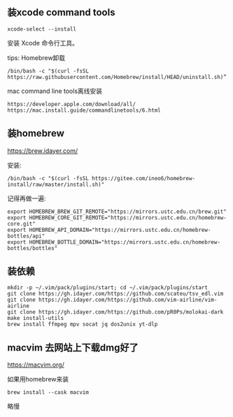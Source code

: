 ## 装xcode command tools

    xcode-select --install

安装 Xcode 命令行工具。


tips: Homebrew卸载

	/bin/bash -c "$(curl -fsSL https://raw.githubusercontent.com/Homebrew/install/HEAD/uninstall.sh)”


mac command line tools离线安装

	https://developer.apple.com/download/all/
	https://mac.install.guide/commandlinetools/6.html

## 装homebrew

https://brew.idayer.com/

安装:

    /bin/bash -c "$(curl -fsSL https://gitee.com/ineo6/homebrew-install/raw/master/install.sh)"

记得再做一遍:

    export HOMEBREW_BREW_GIT_REMOTE="https://mirrors.ustc.edu.cn/brew.git"
    export HOMEBREW_CORE_GIT_REMOTE="https://mirrors.ustc.edu.cn/homebrew-core.git"
    export HOMEBREW_API_DOMAIN="https://mirrors.ustc.edu.cn/homebrew-bottles/api"
    export HOMEBREW_BOTTLE_DOMAIN="https://mirrors.ustc.edu.cn/homebrew-bottles/bottles"


## 装依赖

    mkdir -p ~/.vim/pack/plugins/start; cd ~/.vim/pack/plugins/start
    git clone https://gh.idayer.com/https://github.com/scateu/tsv_edl.vim
    git clone https://gh.idayer.com/https://github.com/vim-airline/vim-airline
    git clone https://gh.idayer.com/https://github.com/pR0Ps/molokai-dark
    make install-utils
    brew install ffmpeg mpv socat jq dos2unix yt-dlp 

## macvim 去网站上下载dmg好了

<https://macvim.org/>


如果用homebrew来装

	brew install --cask macvim

略慢
